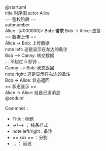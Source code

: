 @startuml  
title 时序图
actor Alice  
== 鉴权阶段 ==  
autonumber  
Alice -[#000000]> Bob: <b>请求</b>
Bob -> Alice: 应答  
== 数据上传 ==  
Alice -> Bob: 上传数据  
note left: 这是显示在左边的备注  
Bob --> Canny: 转交数据  
... 不超过 5 秒钟 ...  
Canny --> Bob: 状态返回  
note right: 这是显示在右边的备注  
Bob -> Alice: 状态返回  
== 状态显示 ==  
Alice -> Alice: 给自己发消息  
@enduml

Commnet：

- Title : 标题
- ->/--> ： 线条样式
- note left/right : 备注
- == xxx == ：分割
- ... ： 延迟
